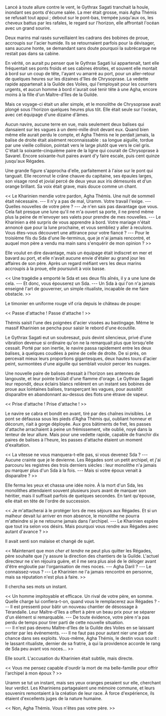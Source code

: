 Lancé à toute allure contre le vent, le Gythrax Sagati tranchait la houle, inondant ses ponts d'écume salée. La mer était grosse, mais Agha Thémis se refusait tout appui ; debout sur le pont-bas, trempée jusqu'aux os, les cheveux battus par les rafales, le regard sur l'horizon, elle affrontait l'océan avec un grand sourire. 

Deux marins mal rasés surveillaient les cadrans des bobines de proue, accroupis sur l'acier humide. Ils se retournaient parfois pour la dévisager, sans aucune honte, se demandant sans doute pourquoi la subrécargue ne restait pas dans sa cabine. 

En vérité, on aurait pu penser que le Gythrax Sagati lui appartenait, tant elle fréquentait ses ponts froids et ses cabines étroites, et souvent elle montait à bord sur un coup de tête, l'ayant vu amarré au port, pour un aller-retour de quelques heures sur les dizaines d'îles de Chrysoprase. La vedette rapide appartenait à la Guilde des Voiles, qui l'employait pour les courriers urgents, et aucun homme à bord n'aurait osé tenir tête à une Agha, encore moins à la fille d'un Maître-d'îles de la Guilde. 

Mais ce voyage-ci était un aller simple, et le monolithe de Chrysoprase avait plongé sous l'horizon quelques heures plus tôt. Elle était seule sur l'océan, avec cet équipage d'une dizaine d'âmes. 

Aucun navire, aucune terre en vue, mais seulement deux balises qui dansaient sur les vagues à un demi-mille droit devant eux. Quand bien même elle aurait perdu le compte, et Agha Thémis ne le perdait jamais, la balise de droite était aisément reconnaissable : sa longue aiguille, tordue par une vieille collision, pointait vers le large plutôt que vers le ciel gris. C'était la soixante-cinquième paire de la ligne qui courait de Chrysoprase à Savarel. Encore soixante-huit paires avant d'y faire escale, puis cent quinze jusqu'aux Régades. 

Une grande figure s'approcha d'elle, parfaitement à l'aise sur le pont qui tanguait. Elle reconnut le crâne chauve du capitaine, ses épaules larges, son visage rond et jovial percé de deux yeux aux iris démesurés et d'un orange brillant. Sa voix était grave, mais douce comme un chant. 

<< Le Kharinien mendie votre pardon, Agha Thémis. Une nuit de sommeil était nécessaire.
--- Il n'y a pas de mal, Uramm. Votre travail l'exige. 
--- Quelles nouvelles de votre père ? 
--- Je n'en sais pas davantage que vous. Cela fait presque une lune qu'il ne m'a ouvert sa porte, il ne prend même plus la peine de m'envoyer ses valets pour prendre de mes nouvelles.
--- Le Kharinien a été surpris de vous apprendre à bord. Votre mariage n'était annoncé que pour la lune prochaine, et vous sembliez y aller à reculons. Vous êtes-vous découvert une attirance pour votre fiancé ? 
--- Pour le troisième fils du Sda d'une île-terminus, que je n'ai jamais rencontré, et auquel mon père a vendu ma main sans s'enquérir de mon opinion ? >>

Elle voulut en dire davantage, mais un équipage était indiscret en mer et bavard au port, et elle n'avait aucune envie d'étaler au grand jour les affaires de son père. Après un regard méfiant vers les deux marins accroupis à la proue, elle poursuivit à voix basse. 

<< Une tragédie a emporté le Sda et ses deux fils aînés, il y a une lune de cela. 
--- Et donc, vous épouserez un Sda.
--- Un Sda à qui l'on n'a jamais enseigné l'art de gouverner, un simple ritualiste, incapable de me faire obstacle. >>

Le timonier en uniforme rouge vif cria depuis le château de poupe:

<< Passe d'attache ! Passe d'attache ! >>

Thémis saisit l'une des poignées d'acier vissées au bastingage. Même le massif Kharinien se pencha pour saisir le rebord d'une écoutille.

Le Gythrax Sagati eut un soubresaut, puis devint silencieux, privé d'une vibration devenue si ordinaire qu'on ne la remarquait plus que lorsqu'elle cessait. Porté par son inertie, le navire passa rapidement entre les deux balises, à quelques coudées à peine de celle de droite. De si près, on percevait mieux leurs proportions gigantesques, deux hautes tours d'acier peint, surmontées d'une aiguille qui semblait vouloir percer les nuages.

Une nouvelle paire de balises dressait à l'horizon ses antennes de langouste, et leur pointe brûlait d'une flamme d'orage. Le Gythrax Sagati leur repondit, deux éclairs blancs relièrent en un instant ses bobines de proue aux lointaines balises, transperçant les vagues, pour aussitôt disparaître en abandonnant au-dessus des flots une étrave de vapeur.

<< Prise d'attache ! Prise d'attache ! >>

Le navire se cabra et bondit en avant, tiré par des chaînes invisibles. Le pont se défaussa sous les pieds d'Agha Thémis qui, oubliant honneur et décorum, riait à gorge déployée.  Aux gros bâtiments de fret, les passes d'attache arrachaient à peine un frémissement, vite oublié, noyé dans la lenteur de leur allure. Mais pour une vedette rapide, capable de franchir dix paires de balises à l'heure, les passes d'attache étaient un moment d'exaltation. 

<< La vitesse ne vous manquera-t-elle pas, si vous devenez Sda ?
--- Aucune crainte que je le devienne. Les Régades sont un petit archipel, et j'ai parcouru les registres des trois derniers siècles : leur monolithe n'a jamais pu marquer plus d'un Sda à la fois.
--- Mais si votre époux venait à disparaître ? >>

Elle ferma les yeux et chassa une idée noire. À la mort d'un Sda, les monolithes attendaient souvent plusieurs jours avant de marquer son héritier, mais il suffisait parfois de quelques secondes. En tant qu'épouse, elle était en tête de l'ordre de succession. 

<< Je m'attacherai à le protéger lors de mes séjours aux Régades. Et si un malheur devait lui arriver en mon absence, le monolithe ne pourra m'atteindre si je ne retourne jamais dans l'archipel.
--- Le Kharinien espère que tout ira selon vos désirs. Mais pourquoi vous rendre aux Régades avec autant d'avance ? >>

Il avait senti son malaise et changé de sujet.

<< Maintenant que mon *cher et tendre* ne peut plus quitter les Régades, père souhaite que j'y assure la direction des chantiers de la Guilde. L'actuel directeur ne s'en réjouira guère, et il me sera plus aisé de le déloger avant d'être engloutie par l'organisation de mes noces. 
--- Agha Daril ? 
--- Le connaissez-vous ? 
--- Le Kharinien ne l'a jamais rencontré en personne, mais sa réputation n'est plus à faire. >>

Il chercha ses mots un instant. 

<< Un homme impitoyable et efficace. Un rival de votre père, en somme. Quelle charge lui confiera-t-on, quand vous le remplacerez aux Régades ? 
--- Il est pressenti pour bâtir un nouveau chantier de désossage à Térandalle. Leur Maître-d'îles a offert à père un beau prix pour se séparer d'un élément si remarquable. 
--- De toute évidence, votre père n'a pas perdu de temps pour tirer parti de cette nouvelle situation.  
--- Il n'est pas devenu Maître-d'îles de la Guilde des Voiles en se laissant porter par les événements.
--- Il ne faut pas pour autant nier une part de chance dans ses exploits. Vous-même, Agha Thémis, le destin vous sourit : le lassant ritualiste, dernier de sa fratrie, à qui la providence accorde le rang de Sda peu avant vos noces... >>

Elle sourit. L'accusation du Kharinien était subtile, mais directe. 

<< Vous me pensez capable d'ourdir la mort de ma belle-famille pour offrir l'archipel à mon époux ? >>

Uramm se tut un instant, mais ses yeux oranges pesaient sur elle, cherchant leur verdict. Les Khariniens partageaient une mémoire commune, et leurs souvenirs remontaient à la création de leur race. À force d'expérience, ils étaient d'excellents juges de la nature humaine. 

<< Non, Agha Thémis. Vous n'êtes pas votre père. >>